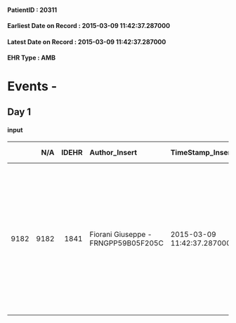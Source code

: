 
#### PatientID : 20311
#### Earliest Date on Record : 2015-03-09 11:42:37.287000
#### Latest Date on Record : 2015-03-09 11:42:37.287000
#### EHR Type : AMB

# Events - 

## Day 1

#### input
|      |    N/A |   IDEHR | Author_Insert                       | TimeStamp_Insert           | EHRType   |   PatientID |   IDDigitalSignDocument | persone_vicine   |   Unnamed: 0_x.1 |   IDANAMNESI_SOCIALE | Patient   | FamigliaAltro   | Paziente_T   | FamigliaAltro_T   |   Non_Rilevabile_x.1 | Note_Non_Rilevabile_x.1   | opt_Problemi   | Note_I                                                                                                                                                                                                                                              | ds_note_timori                                                                                                                                                                                  | chk_competenza                                 | opt_paziente_a   | opt_famiglia_a   | opt_adeguatezza   | opt_paziente_solo   | ds_note_con                                                                                            | opt_presente_assente   | Presenza_minori   | Caregiver_principale                                                     | opt_capacita         | ds_familiari_coinv   | opt_necessario   | opt_presente   | opt_risorse_ec   | opt_paziente_psi   | opt_Ins_vol   | opt_paziente_ad   | opt_caregiver_ad   | opt_esenzione   | opt_inv_civile   | Needs               | Domestic partnership   | Fragility                    | opt_disponibilita_f   | opt_indennita_acc   | opt_legge   | opt_famiglia_psi   | opt_disponibilit_paz   |
|-----:|-------:|--------:|:------------------------------------|:---------------------------|:----------|------------:|------------------------:|:-----------------|-----------------:|---------------------:|:----------|:----------------|:-------------|:------------------|---------------------:|:--------------------------|:---------------|:----------------------------------------------------------------------------------------------------------------------------------------------------------------------------------------------------------------------------------------------------|:------------------------------------------------------------------------------------------------------------------------------------------------------------------------------------------------|:-----------------------------------------------|:-----------------|:-----------------|:------------------|:--------------------|:-------------------------------------------------------------------------------------------------------|:-----------------------|:------------------|:-------------------------------------------------------------------------|:---------------------|:---------------------|:-----------------|:---------------|:-----------------|:-------------------|:--------------|:------------------|:-------------------|:----------------|:-----------------|:--------------------|:-----------------------|:-----------------------------|:----------------------|:--------------------|:------------|:-------------------|:-----------------------|
| 9182 |   9182 |    1841 | Fiorani Giuseppe - FRNGPP59B05F205C | 2015-03-09 11:42:37.287000 | AMB       |       20311 |                   32239 | N/A              |              607 |                  395 | No#0      | Si#1            | Si#1         | Si#1              |                    0 | NR                        | No#0           | pz non informato della malattia esordita in maniera aggressiva di recente;secondo il figlio sente di essere arrivato alla fine.Il figlio e la moglie,messi al corrente delle condizioni reali, sono consapevoli della gravit√† e della terminalit√† | I timori riguardano l'et√† avanzata del caregiver e le sue difficolt√† correlate;per tale motivo viene richiesto dal figlio Claudio l'inserimento del pz in RCP per un trasferimento in hospice | competenza/capacit√† assistenziale caregiver#0 | Indefinite#2     | Congruenti#1     | Si#1              | No#0                | Vive con la moglie Selene di aa 86.Il figlio unico Claudio ha 59 anni e vive nelle immediate vicinanze | Presente#1             | No#0              | La moglie,compatibilmente con le difficolt√† correlate all'et√† avanzata | Non incrementabile#2 | Il figlio Claudio    | Si#1             | No#0           | Da valutare#2    | No#0               | No#0          | Parziale#1        | Totale#2           | No#0            | No#0             | Clinici#0;Sociali#1 | Coniuge/Convivente#0   | sovraccarico assistenziale#4 | No#0                  | No#0                | No#0        | No#0               | No#0                   |


